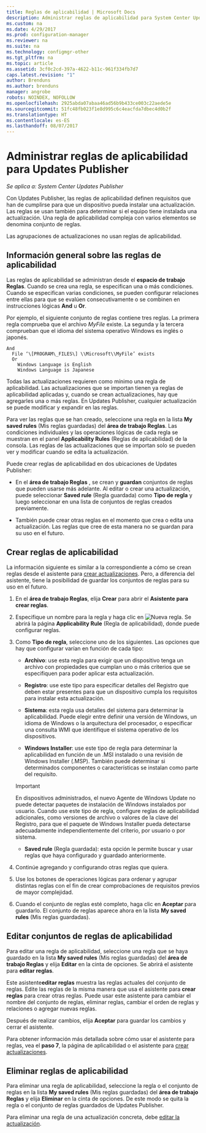 ```yaml
---
title: Reglas de aplicabilidad | Microsoft Docs
description: Administrar reglas de aplicabilidad para System Center Updates Publisher
ms.custom: na
ms.date: 4/29/2017
ms.prod: configuration-manager
ms.reviewer: na
ms.suite: na
ms.technology: configmgr-other
ms.tgt_pltfrm: na
ms.topic: article
ms.assetid: 3cf0c2cd-397a-4622-b11c-961f334fb7d7
caps.latest.revision: "1"
author: Brenduns
ms.author: brenduns
manager: angrobe
robots: NOINDEX, NOFOLLOW
ms.openlocfilehash: 2925abda07abaa46ad56b9b433ce003c22aede5e
ms.sourcegitcommit: 51fc48fb023f1e8d995c6c4eacfda7dbec4d0b2f
ms.translationtype: HT
ms.contentlocale: es-ES
ms.lasthandoff: 08/07/2017
---
```

# <a name="manage-applicability-rules-in-updates-publisher"></a>Administrar reglas de aplicabilidad para Updates Publisher

*Se aplica a: System Center Updates Publisher*

Con Updates Publisher, las reglas de aplicabilidad definen requisitos que han de cumplirse para que un dispositivo pueda instalar una actualización. Las reglas se usan también para determinar si el equipo tiene instalada una actualización. Una regla de aplicabilidad compleja con varios elementos se denomina conjunto de reglas.

Las agrupaciones de actualizaciones no usan reglas de aplicabilidad.

## <a name="overview-of-applicability-rules"></a>Información general sobre las reglas de aplicabilidad
Las reglas de aplicabilidad se administran desde el **espacio de trabajo Reglas**. Cuando se crea una regla, se especifican una o más condiciones. Cuando se especifican varias condiciones, se pueden configurar relaciones entre ellas para que se evalúen consecutivamente o se combinen en instrucciones lógicas **And** u **Or**.

Por ejemplo, el siguiente conjunto de reglas contiene tres reglas. La primera regla comprueba que el archivo *MyFile* existe. La segunda y la tercera comprueban que el idioma del sistema operativo Windows es inglés o japonés.

    And  
      File ‘\[PROGRAM\_FILES\] \\Microsoft\\MyFile’ exists  
      Or  
        Windows Language is English   
        Windows Language is Japanese

Todas las actualizaciones requieren como mínimo una regla de aplicabilidad. Las actualizaciones que se importan tienen ya reglas de aplicabilidad aplicadas y, cuando se crean actualizaciones, hay que agregarles una o más reglas. En Updates Publisher, cualquier actualización se puede modificar y expandir en las reglas.

Para ver las reglas que se han creado, seleccione una regla en la lista **My saved rules** (Mis reglas guardadas) del **área de trabajo Reglas**. Las condiciones individuales y las operaciones lógicas de cada regla se muestran en el panel **Applicability Rules** (Reglas de aplicabilidad) de la consola. Las reglas de las actualizaciones que se importan solo se pueden ver y modificar cuando se edita la actualización.

Puede crear reglas de aplicabilidad en dos ubicaciones de Updates Publisher:

-   En el **área de trabajo Reglas** , se crean y **guardan** conjuntos de reglas que pueden usarse más adelante. Al editar o crear una actualización, puede seleccionar **Saved rule** (Regla guardada) como **Tipo de regla** y luego seleccionar en una lista de conjuntos de reglas creados previamente.

-   También puede crear otras reglas en el momento que crea o edita una actualización. Las reglas que cree de esta manera no se guardan para su uso en el futuro.

## <a name="create-applicability-rule"></a>Crear reglas de aplicabilidad
La información siguiente es similar a la correspondiente a cómo se crean reglas desde el asistente para [crear actualizaciones](/sccm/sum/tools/create-updates-with-updates-publisher#the-create-update-wizard). Pero, a diferencia del asistente, tiene la posibilidad de guardar los conjuntos de reglas para su uso en el futuro.

1.  En el **área de trabajo Reglas**, elija **Crear** para abrir el **Asistente para crear reglas**.

2.  Especifique un nombre para la regla y haga clic en ![Nueva regla](media/newrule.png). Se abrirá la página **Applicability Rule** (Regla de aplicabilidad), donde puede configurar reglas.

3.  Como **Tipo de regla**, seleccione uno de los siguientes. Las opciones que hay que configurar varían en función de cada tipo:

    -   **Archivo**: use esta regla para exigir que un dispositivo tenga un archivo con propiedades que cumplan uno o más criterios que se especifiquen para poder aplicar esta actualización.

    -   **Registro**: use este tipo para especificar detalles del Registro que deben estar presentes para que un dispositivo cumpla los requisitos para instalar esta actualización.

    -   **Sistema**: esta regla usa detalles del sistema para determinar la aplicabilidad. Puede elegir entre definir una versión de Windows, un idioma de Windows o la arquitectura del procesador, o especificar una consulta WMI que identifique el sistema operativo de los dispositivos.

    -   **Windows Installer**: use este tipo de regla para determinar la aplicabilidad en función de un .MSI instalado o una revisión de Windows Installer (.MSP). También puede determinar si determinados componentes o características se instalan como parte del requisito.

       > [!IMPORTANT]   
       > En dispositivos administrados, el nuevo Agente de Windows Update no puede detectar paquetes de instalación de Windows instalados por usuario. Cuando use este tipo de regla, configure reglas de aplicabilidad adicionales, como versiones de archivo o valores de la clave del Registro, para que el paquete de Windows Installer pueda detectarse adecuadamente independientemente del criterio, por usuario o por sistema.

    -   **Saved rule** (Regla guardada): esta opción le permite buscar y usar reglas que haya configurado y guardado anteriormente.

4.  Continúe agregando y configurando otras reglas que quiera.

5.  Use los botones de operaciones lógicas para ordenar y agrupar distintas reglas con el fin de crear comprobaciones de requisitos previos de mayor complejidad.

6.  Cuando el conjunto de reglas esté completo, haga clic en **Aceptar** para guardarlo. El conjunto de reglas aparece ahora en la lista **My saved rules** (Mis reglas guardadas).

## <a name="edit-applicability-rule-sets"></a>Editar conjuntos de reglas de aplicabilidad
Para editar una regla de aplicabilidad, seleccione una regla que se haya guardado en la lista **My saved rules** (Mis reglas guardadas) del **área de trabajo Reglas** y elija **Editar** en la cinta de opciones. Se abrirá el asistente para **editar reglas**.

Este asistente**editar reglas** muestra las reglas actuales del conjunto de reglas. Edite las reglas de la misma manera que usa el asistente para **crear reglas** para crear otras reglas. Puede usar este asistente para cambiar el nombre del conjunto de reglas, eliminar reglas, cambiar el orden de reglas y relaciones o agregar nuevas reglas.

Después de realizar cambios, elija **Aceptar** para guardar los cambios y cerrar el asistente.

Para obtener información más detallada sobre cómo usar el asistente para reglas, vea el **paso 7**, la página de aplicabilidad o el asistente para [crear actualizaciones](/sccm/sum/tools/create-updates-with-updates-publisher#the-create-update-wizard).

## <a name="delete-applicability-rules"></a>Eliminar reglas de aplicabilidad
Para eliminar una regla de aplicabilidad, seleccione la regla o el conjunto de reglas en la lista **My saved rules** (Mis reglas guardadas) del **área de trabajo Reglas** y elija **Eliminar** en la cinta de opciones. De este modo se quita la regla o el conjunto de reglas guardados de Updates Publisher.

Para eliminar una regla de una actualización concreta, debe [editar la actualización](/sccm/sum/tools/manage-updates-with-updates-publisher#edit-updates-and-bundles).
